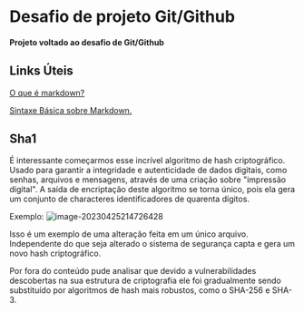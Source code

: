 # Desafio de projeto Git/Github
#### Projeto voltado ao desafio de Git/Github

## Links Úteis

[O que é markdown?](https://www.markdownguide.org/getting-started/) 

[Sintaxe Básica sobre Markdown.](https://www.markdownguide.org/basic-syntax/)

## Sha1 

É interessante começarmos esse incrível algoritmo de hash criptográfico. Usado para garantir a integridade e autenticidade de dados digitais, como senhas, arquivos e mensagens, através de uma criação sobre "impressão digital".   A saída de encriptação deste algoritmo se torna único, pois ela gera um conjunto de characteres identificadores de quarenta dígitos. 

Exemplo: ![image-20230425214726428](C:\Users\NZO\AppData\Roaming\Typora\typora-user-images\image-20230425214726428.png)

Isso é um exemplo de uma alteração feita em um único arquivo. Independente do que seja alterado o sistema de segurança capta e gera um novo hash criptográfico.

Por fora do conteúdo pude analisar que devido a vulnerabilidades descobertas na sua estrutura de criptografia ele foi gradualmente sendo substituído por algoritmos de hash mais robustos, como o SHA-256 e SHA-3.
